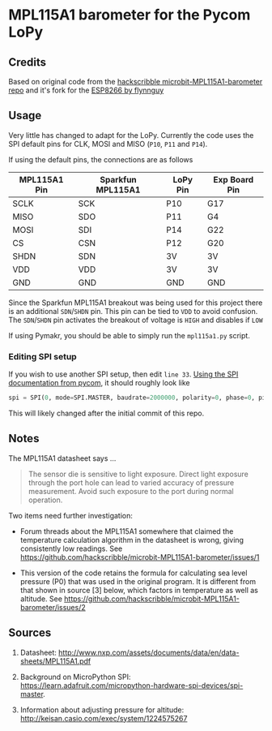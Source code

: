 # MPL115A1 barometer for the Pycom LoPy

## Credits

Based on original code from the [hackscribble microbit-MPL115A1-barometer repo](https://github.com/hackscribble/microbit-MPL115A1-barometer) and it's fork for the [ESP8266 by flynnguy](https://github.com/flynnguy/esp8266-MPL115A1-barometer)

## Usage

Very little has changed to adapt for the LoPy. Currently the code uses the SPI default pins for CLK, MOSI and MISO (`P10`, `P11` and `P14`).

If using the default pins, the connections are as follows

| MPL115A1 Pin | Sparkfun MPL115A1 | LoPy Pin | Exp Board Pin |
| ---- |-----| ----| --- |
| SCLK | SCK | P10 | G17 |
| MISO | SDO | P11 | G4  |
| MOSI | SDI | P14 | G22 |
| CS   | CSN | P12 | G20 |
| SHDN | SDN | 3V  | 3V  |
| VDD  | VDD | 3V  | 3V  |
| GND  | GND | GND | GND |


Since the Sparkfun MPL115A1 breakout was being used for this project there is an additional `SDN`/`SHDN` pin. This pin can be tied to `VDD` to avoid confusion. The `SDN`/`SHDN` pin activates the breakout of voltage is `HIGH` and disables if `LOW`

If using Pymakr, you should be able to simply run the `mpl115a1.py` script.


### Editing SPI setup

If you wish to use another SPI setup, then edit `line 33`. [Using the SPI documentation from pycom](https://docs.pycom.io/firmwareapi/pycom/machine/spi.html), it should roughly look like

```python
spi = SPI(0, mode=SPI.MASTER, baudrate=2000000, polarity=0, phase=0, pins=(sclk, mosi, miso))
```

This will likely changed after the initial commit of this repo.

## Notes

The MPL115A1 datasheet says ...

> The sensor die is sensitive to light exposure. Direct light exposure through the port hole can lead to varied accuracy of pressure
measurement. Avoid such exposure to the port during normal operation.

Two items need further investigation:

- Forum threads about the MPL115A1  somewhere that claimed the temperature calculation algorithm in the datasheet is wrong, giving consistently low readings.  See https://github.com/hackscribble/microbit-MPL115A1-barometer/issues/1

- This version of the code retains the formula for calculating sea level pressure (P0) that was used in the original program.  It is different from that shown in source [3] below, which factors in temperature as well as altitude.  See https://github.com/hackscribble/microbit-MPL115A1-barometer/issues/2

## Sources

1. Datasheet: http://www.nxp.com/assets/documents/data/en/data-sheets/MPL115A1.pdf

2. Background on MicroPython SPI: https://learn.adafruit.com/micropython-hardware-spi-devices/spi-master.

3. Information about adjusting pressure for altitude: http://keisan.casio.com/exec/system/1224575267
